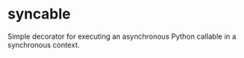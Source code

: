 # syncable
Simple decorator for executing an asynchronous Python callable in a synchronous context.
